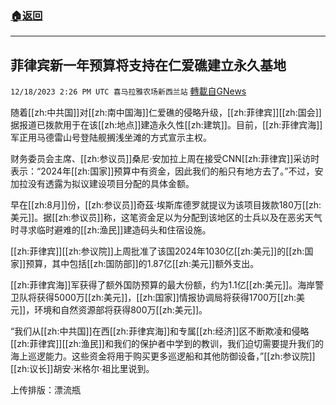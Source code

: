 ###  [:house:返回](README.md)
---


## 菲律宾新一年预算将支持在仁爱礁建立永久基地
`12/18/2023 2:26 PM UTC 喜马拉雅农场新西兰站` [轉載自GNews](https://gnews.org/articles/2124720)

随着[[zh:中共国]]对[[zh:南中国海]]仁爱礁的侵略升级，[[zh:菲律宾]][[zh:国会]]据报道已拨款用于在该[[zh:地点]]建造永久性[[zh:建筑]]。目前，[[zh:菲律宾海]]军正用马德雷山号登陆舰搁浅坐滩的方式宣示主权。

财务委员会主席、[[zh:参议员]]桑尼·安加拉上周在接受CNN[[zh:菲律宾]]采访时表示：“2024年[[zh:国家]]预算中有资金，因此我们的船只有地方去了。”不过，安加拉没有透露为拟议建设项目分配的具体金额。

早在[[zh:8月]]份，[[zh:参议员]]奇茲·埃斯库德罗就提议为该项目拨款180万[[zh:美元]]。据[[zh:参议员]]称，这笔资金足以为分配到该地区的士兵以及在恶劣天气时寻求临时避难的[[zh:渔民]]建造码头和住宿设施。

[[zh:菲律宾]][[zh:参议院]]上周批准了该国2024年1030亿[[zh:美元]]的[[zh:国家]]预算，其中包括[[zh:国防部]]的1.87亿[[zh:美元]]额外支出。

[[zh:菲律宾海]]军获得了额外国防预算的最大份额，约为1.1亿[[zh:美元]]。海岸警卫队将获得5000万[[zh:美元]]，[[zh:国家]]情报协调局将获得1700万[[zh:美元]]，环境和自然资源部将获得800万[[zh:美元]]。

“我们从[[zh:中共国]]在西[[zh:菲律宾海]]和专属[[zh:经济]]区不断欺凌和侵略[[zh:菲律宾]][[zh:渔民]]和我们的保护者中学到的教训，我们迫切需要提升我们的海上巡逻能力。这些资金将用于购买更多巡逻船和其他防御设备，”[[zh:参议院]][[zh:议长]]胡安·米格尔·祖比里说到。

上传排版：漂流瓶
